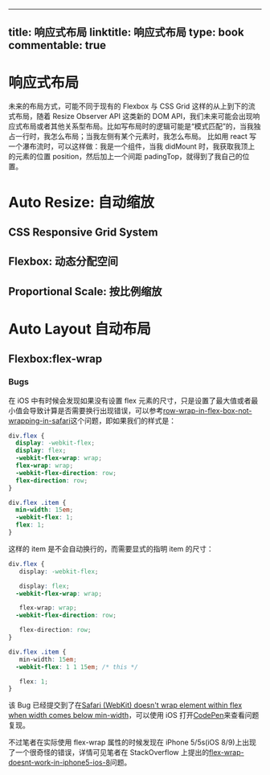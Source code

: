 
---
title: 响应式布局
linktitle: 响应式布局
type: book
commentable: true
---

# 响应式布局

未来的布局方式，可能不同于现有的 Flexbox 与 CSS Grid 这样的从上到下的流式布局，随着 Resize Observer API 这类新的 DOM API，我们未来可能会出现响应式布局或者其他关系型布局。比如写布局时的逻辑可能是“模式匹配”的，当我独占一行时，我怎么布局；当我左侧有某个元素时，我怎么布局。
比如用 react 写一个瀑布流时，可以这样做：我是一个组件，当我 didMount 时，我获取我顶上的元素的位置 position，然后加上一个间距 padingTop，就得到了我自己的位置。

# Auto Resize: 自动缩放

## CSS Responsive Grid System

## Flexbox: 动态分配空间

## Proportional Scale: 按比例缩放

# Auto Layout 自动布局

## Flexbox:flex-wrap

### Bugs

在 iOS 中有时候会发现如果没有设置 flex 元素的尺寸，只是设置了最大值或者最小值会导致计算是否需要换行出现错误，可以参考[row-wrap-in-flex-box-not-wrapping-in-safari](http://stackoverflow.com/questions/25360526/row-wrap-in-flex-box-not-wrapping-in-safari/30792851#30792851)这个问题，即如果我们的样式是：

```css
div.flex {
  display: -webkit-flex;
  display: flex;
  -webkit-flex-wrap: wrap;
  flex-wrap: wrap;
  -webkit-flex-direction: row;
  flex-direction: row;
}

div.flex .item {
  min-width: 15em;
  -webkit-flex: 1;
  flex: 1;
}
```

这样的 item 是不会自动换行的，而需要显式的指明 item 的尺寸：

```css
div.flex {
   display: -webkit-flex;

   display: flex;
  -webkit-flex-wrap: wrap;

   flex-wrap: wrap;
  -webkit-flex-direction: row;

   flex-direction: row;
}

div.flex .item {
   min-width: 15em;
  -webkit-flex: 1 1 15em; /* this */

   flex: 1;
}
```

该 Bug 已经提交到了在[Safari (WebKit) doesn't wrap element within flex when width comes below min-width](https://bugs.webkit.org/show_bug.cgi?id=136041)，可以使用 iOS 打开[CodePen](http://codepen.io/philipwalton/pen/BNrGwN)来查看问题复现。

不过笔者在实际使用 flex-wrap 属性的时候发现在 iPhone 5/5s(iOS 8/9)上出现了一个很奇怪的错误，详情可见笔者在 StackOverflow 上提出的[flex-wrap-doesnt-work-in-iphone5-ios-8](http://stackoverflow.com/questions/38365121/flex-wrap-doesnt-work-in-iphone5-ios-8)问题。

    
